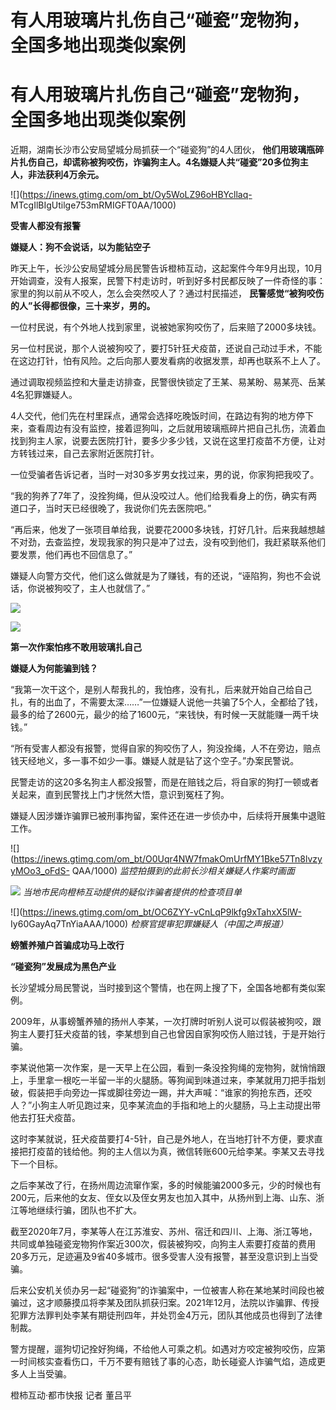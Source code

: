 # 有人用玻璃片扎伤自己“碰瓷”宠物狗，全国多地出现类似案例

# 有人用玻璃片扎伤自己“碰瓷”宠物狗，全国多地出现类似案例

近期，湖南长沙市公安局望城分局抓获一个“碰瓷狗”的4人团伙，
**他们用玻璃瓶碎片扎伤自己，却谎称被狗咬伤，诈骗狗主人。4名嫌疑人共“碰瓷”20多位狗主人，非法获利4万余元。**

![](https://inews.gtimg.com/om_bt/Oy5WoLZ96oHBYcllaq-
MTcgIlBIgUtilge753mRMIGFT0AA/1000)

**受害人都没有报警**

**嫌疑人：狗不会说话，以为能钻空子**

昨天上午，长沙公安局望城分局民警告诉橙柿互动，这起案件今年9月出现，10月开始调查，没有人报案，民警下村走访时，听到好多村民都反映了一件奇怪的事：家里的狗以前从不咬人，怎么会突然咬人了？通过村民描述，
**民警感觉“被狗咬伤的人”长得都很像，三十来岁，男的。**

一位村民说，有个外地人找到家里，说被她家狗咬伤了，后来赔了2000多块钱。

另一位村民说，那个人说被狗咬了，要打5针狂犬疫苗，还说自己动过手术，不能在这边打针，怕有风险。之后向那人要发看病的收据发票，却再也联系不上人了。

通过调取视频监控和大量走访排查，民警很快锁定了王某、易某盼、易某亮、岳某4名犯罪嫌疑人。

4人交代，他们先在村里踩点，通常会选择吃晚饭时间，在路边有狗的地方停下来，查看周边有没有监控，接着逗狗叫，之后就用玻璃瓶碎片把自己扎伤，流着血找到狗主人家，说要去医院打针，要多少多少钱，又说在这里打疫苗不方便，让对方转钱过来，自己去家附近医院打针。

一位受骗者告诉记者，当时一对30多岁男女找过来，男的说，你家狗把我咬了。

“我的狗养了7年了，没拴狗绳，但从没咬过人。他们给我看身上的伤，确实有两道口子，当时天已经很晚了，我说你们先去医院吧。”

“再后来，他发了一张项目单给我，说要花2000多块钱，打好几针。后来我越想越不对劲，去查监控，发现我家的狗只是冲了过去，没有咬到他们，我赶紧联系他们要发票，他们再也不回信息了。”

嫌疑人向警方交代，他们这么做就是为了赚钱，有的还说，“诬陷狗，狗也不会说话，你说被狗咬了，主人也就信了。”

![](https://inews.gtimg.com/om_bt/Ow27SjsEt7_uC-0ByN4NHAAmK0OZueMx9m6oA-6yNPTvMAA/1000)

![](https://inews.gtimg.com/om_bt/OTqWfm1K6SidYtD1dDv4k1jZH4UUOls-o78x_rfluuOrwAA/1000)

**第一次作案怕疼不敢用玻璃扎自己**

**嫌疑人为何能骗到钱？**

“我第一次干这个，是别人帮我扎的，我怕疼，没有扎，后来就开始自己给自己扎，有的出血了，不需要太深……”一位嫌疑人说他一共骗了5个人，全都给了钱，最多的给了2600元，最少的给了1600元，“来钱快，有时候一天就能赚一两千块钱。”

“所有受害人都没有报警，觉得自家的狗咬伤了人，狗没拴绳，人不在旁边，赔点钱天经地义，多一事不如少一事。嫌疑人就是钻了这个空子。”办案民警说。

民警走访的这20多名狗主人都没报警，而是在赔钱之后，将自家的狗打一顿或者关起来，直到民警找上门才恍然大悟，意识到冤枉了狗。

嫌疑人因涉嫌诈骗罪已被刑事拘留，案件还在进一步侦办中，后续将开展集中退赃工作。

![](https://inews.gtimg.com/om_bt/O0Uqr4NW7fmakOmUrfMY1Bke57Tn8lvzyyMOo3_oFdS-
QAA/1000) _监控拍摄到的此前长沙相关嫌疑人作案时画面_

![](https://inews.gtimg.com/om_bt/Ozh2r2EJvnworTTwatd3jCvEhGC-15rtexkwRDZwVdRtQAA/1000)
_当地市民向橙柿互动提供的疑似诈骗者提供的检查项目单_

![](https://inews.gtimg.com/om_bt/OC6ZYY-vCnLqP9lkfg9xTahxX5lW-
Iy60GayAq7TnYiaAAA/1000) _检察官提审犯罪嫌疑人（中国之声报道）_

**螃蟹养殖户首骗成功马上改行**

**“碰瓷狗”发展成为黑色产业**

长沙望城分局民警说，当时接到这个警情，也在网上搜了下，全国各地都有类似案例。

2009年，从事螃蟹养殖的扬州人李某，一次打牌时听别人说可以假装被狗咬，跟狗主人要打狂犬疫苗的钱，李某想到自己也曾因自家狗咬伤人赔过钱，于是开始行骗。

李某说他第一次作案，是一天早上在公园，看到一条没拴狗绳的宠物狗，就悄悄跟上，手里拿一根吃一半留一半的火腿肠。等狗闻到味道过来，李某就用刀把手指划破，假装把手向旁边一挥或脚往旁边一踢，并大声喊：“谁家的狗抢东西，还咬人？”小狗主人听见跑过来，见李某流血的手指和地上的火腿肠，马上主动提出带他去打狂犬疫苗。

这时李某就说，狂犬疫苗要打4-5针，自己是外地人，在当地打针不方便，要求直接把打疫苗的钱给他。狗的主人信以为真，微信转账600元给李某。李某又去寻找下一个目标。

之后李某改了行，在扬州周边流窜作案，多的时候能骗2000多元，少的时候也有200元，后来他的女友、侄女以及侄女男友也加入其中，从扬州到上海、山东、浙江等地继续行骗，团队也不扩大。

截至2020年7月，李某等人在江苏淮安、苏州、宿迁和四川、上海、浙江等地，共同或单独碰瓷宠物狗作案近300次，假装被狗咬，向狗主人索要打疫苗的费用20多万元，足迹遍及9省40多城市。很多受害人没有报警，甚至没意识到上当受骗。

后来公安机关侦办另一起“碰瓷狗”的诈骗案中，一位被害人称在某地某时间段也被骗过，这才顺藤摸瓜将李某及团队抓获归案。2021年12月，法院以诈骗罪、传授犯罪方法罪判处李某有期徒刑四年，并处罚金4万元，团队其他成员也得到了法律制裁。

警方提醒，遛狗切记拴好狗绳，不给他人可乘之机。如遇对方咬定被狗咬伤，应第一时间核实查看伤口，千万不要有赔钱了事的心态，助长碰瓷人诈骗气焰，造成更多人上当受骗。

橙柿互动·都市快报 记者 董吕平

